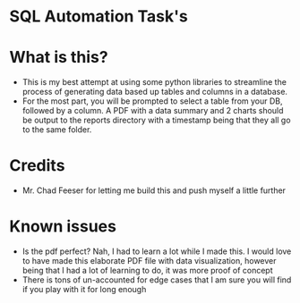 # SQL Automation Task's

# What is this?
- This is my best attempt at using some python libraries to streamline the process of generating data based up tables and columns in a database. 
- For the most part, you will be prompted to select a table from your DB, followed by a column. A PDF with a data summary and 2 charts should be output to the reports directory with a timestamp being that they all go to the same folder.

# Credits
- Mr. Chad Feeser for letting me build this and push myself a little further

# Known issues
- Is the pdf perfect? Nah, I had to learn a lot while I made this. I would love to have made this elaborate PDF file with data visualization, however being that I had a lot of learning to do, it was more proof of concept
- There is tons of un-accounted for edge cases that I am sure you will find if you play with it for long enough